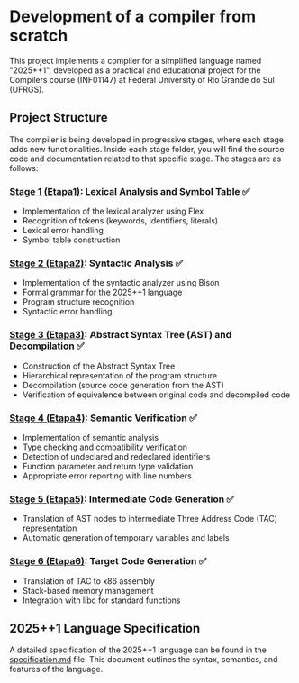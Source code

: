 # Development of a compiler from scratch

This project implements a compiler for a simplified language named "2025++1", developed as a practical and educational project for the Compilers course (INF01147) at Federal University of Rio Grande do Sul (UFRGS).

## Project Structure

The compiler is being developed in progressive stages, where each stage adds new functionalities. Inside each stage folder, you will find the source code and documentation related to that specific stage.
The stages are as follows:

### [Stage 1 (Etapa1)](./Etapa1): Lexical Analysis and Symbol Table ✅

- Implementation of the lexical analyzer using Flex
- Recognition of tokens (keywords, identifiers, literals)
- Lexical error handling
- Symbol table construction

### [Stage 2 (Etapa2)](./Etapa2): Syntactic Analysis ✅

- Implementation of the syntactic analyzer using Bison
- Formal grammar for the 2025++1 language
- Program structure recognition
- Syntactic error handling

### [Stage 3 (Etapa3)](./Etapa3): Abstract Syntax Tree (AST) and Decompilation ✅

- Construction of the Abstract Syntax Tree
- Hierarchical representation of the program structure
- Decompilation (source code generation from the AST)
- Verification of equivalence between original code and decompiled code

### [Stage 4 (Etapa4)](./Etapa4): Semantic Verification ✅

- Implementation of semantic analysis
- Type checking and compatibility verification
- Detection of undeclared and redeclared identifiers
- Function parameter and return type validation
- Appropriate error reporting with line numbers

### [Stage 5 (Etapa5)](./Etapa5/): Intermediate Code Generation ✅

- Translation of AST nodes to intermediate Three Address Code (TAC) representation
- Automatic generation of temporary variables and labels

### [Stage 6 (Etapa6)](./Etapa6/): Target Code Generation ✅

- Translation of TAC to x86 assembly
- Stack-based memory management
- Integration with libc for standard functions

## 2025++1 Language Specification

A detailed specification of the 2025++1 language can be found in the [specification.md](./specification.md) file. This document outlines the syntax, semantics, and features of the language.
